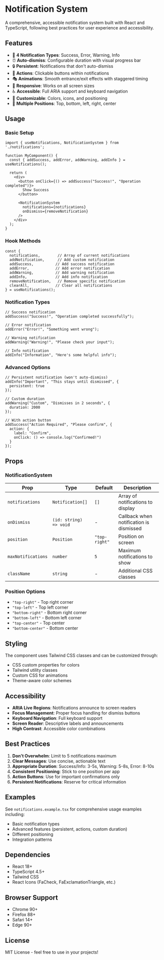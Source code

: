 # Notification System

A comprehensive, accessible notification system built with React and TypeScript, following best practices for user experience and accessibility.

## Features

- 🎨 **4 Notification Types**: Success, Error, Warning, Info
- ⏰ **Auto-dismiss**: Configurable duration with visual progress bar
- 🔒 **Persistent**: Notifications that don't auto-dismiss
- 🎯 **Actions**: Clickable buttons within notifications
- 🎭 **Animations**: Smooth entrance/exit effects with staggered timing
- 📱 **Responsive**: Works on all screen sizes
- ♿ **Accessible**: Full ARIA support and keyboard navigation
- 🎨 **Customizable**: Colors, icons, and positioning
- 📍 **Multiple Positions**: Top, bottom, left, right, center

## Usage

### Basic Setup

```tsx
import { useNotifications, NotificationSystem } from './notifications';

function MyComponent() {
  const { addSuccess, addError, addWarning, addInfo } = useNotifications();

  return (
    <div>
      <button onClick={() => addSuccess("Success!", "Operation completed")}>
        Show Success
      </button>
      
      <NotificationSystem 
        notifications={notifications} 
        onDismiss={removeNotification} 
      />
    </div>
  );
}
```

### Hook Methods

```tsx
const {
  notifications,        // Array of current notifications
  addNotification,      // Add custom notification
  addSuccess,          // Add success notification
  addError,            // Add error notification
  addWarning,          // Add warning notification
  addInfo,             // Add info notification
  removeNotification,   // Remove specific notification
  clearAll,            // Clear all notifications
} = useNotifications();
```

### Notification Types

```tsx
// Success notification
addSuccess("Success!", "Operation completed successfully");

// Error notification
addError("Error!", "Something went wrong");

// Warning notification
addWarning("Warning!", "Please check your input");

// Info notification
addInfo("Information", "Here's some helpful info");
```

### Advanced Options

```tsx
// Persistent notification (won't auto-dismiss)
addInfo("Important", "This stays until dismissed", {
  persistent: true
});

// Custom duration
addWarning("Custom", "Dismisses in 2 seconds", {
  duration: 2000
});

// With action button
addSuccess("Action Required", "Please confirm", {
  action: {
    label: "Confirm",
    onClick: () => console.log("Confirmed!")
  }
});
```

## Props

### NotificationSystem

| Prop | Type | Default | Description |
|------|------|---------|-------------|
| `notifications` | `Notification[]` | `[]` | Array of notifications to display |
| `onDismiss` | `(id: string) => void` | - | Callback when notification is dismissed |
| `position` | `Position` | `"top-right"` | Position on screen |
| `maxNotifications` | `number` | `5` | Maximum notifications to show |
| `className` | `string` | - | Additional CSS classes |

### Position Options

- `"top-right"` - Top right corner
- `"top-left"` - Top left corner  
- `"bottom-right"` - Bottom right corner
- `"bottom-left"` - Bottom left corner
- `"top-center"` - Top center
- `"bottom-center"` - Bottom center

## Styling

The component uses Tailwind CSS classes and can be customized through:

- CSS custom properties for colors
- Tailwind utility classes
- Custom CSS for animations
- Theme-aware color schemes

## Accessibility

- **ARIA Live Regions**: Notifications announce to screen readers
- **Focus Management**: Proper focus handling for dismiss buttons
- **Keyboard Navigation**: Full keyboard support
- **Screen Reader**: Descriptive labels and announcements
- **High Contrast**: Accessible color combinations

## Best Practices

1. **Don't Overwhelm**: Limit to 5 notifications maximum
2. **Clear Messages**: Use concise, actionable text
3. **Appropriate Duration**: Success/Info: 3-5s, Warning: 5-8s, Error: 8-10s
4. **Consistent Positioning**: Stick to one position per app
5. **Action Buttons**: Use for important confirmations only
6. **Persistent Notifications**: Reserve for critical information

## Examples

See `notifications.example.tsx` for comprehensive usage examples including:

- Basic notification types
- Advanced features (persistent, actions, custom duration)
- Different positioning
- Integration patterns

## Dependencies

- React 18+
- TypeScript 4.5+
- Tailwind CSS
- React Icons (FaCheck, FaExclamationTriangle, etc.)

## Browser Support

- Chrome 90+
- Firefox 88+
- Safari 14+
- Edge 90+

## License

MIT License - feel free to use in your projects!

